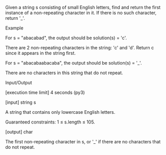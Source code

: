 Given a string s consisting of small English letters, find and return the first instance of a non-repeating character in it. If there is no such character, return '\_'.

Example

For s = "abacabad", the output should be
solution(s) = 'c'.

There are 2 non-repeating characters in the string: 'c' and 'd'. Return c since it appears in the string first.

For s = "abacabaabacaba", the output should be
solution(s) = '\_'.

There are no characters in this string that do not repeat.

Input/Output

[execution time limit] 4 seconds (py3)

[input] string s

A string that contains only lowercase English letters.

Guaranteed constraints:
1 ≤ s.length ≤ 105.

[output] char

The first non-repeating character in s, or '\_' if there are no characters that do not repeat.

